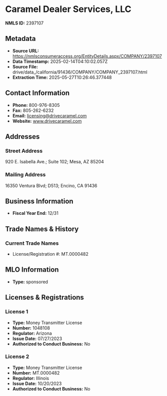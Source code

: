 # Caramel Dealer Services, LLC

**NMLS ID:** 2397107

## Metadata
- **Source URL:** https://nmlsconsumeraccess.org/EntityDetails.aspx/COMPANY/2397107
- **Data Timestamp:** 2025-02-14T04:10:02.057Z
- **Source File:** drive/data_/california/91436/COMPANY/COMPANY_2397107.html
- **Extraction Time:** 2025-05-27T10:26:46.377448

## Contact Information
- **Phone:** 800-976-8305
- **Fax:** 805-262-6232
- **Email:** licensing@drivecaramel.com
- **Website:** www.drivecaramel.com

## Addresses
### Street Address
920 E. Isabella Ave.; Suite 102; Mesa, AZ 85204

### Mailing Address
16350 Ventura Blvd; D513; Encino, CA 91436

## Business Information
- **Fiscal Year End:** 12/31

## Trade Names & History
### Current Trade Names
- License/Registration #: MT.0000482

## MLO Information
- **Type:** sponsored

## Licenses & Registrations

### License 1
- **Type:** Money Transmitter License
- **Number:** 1048108
- **Regulator:** Arizona
- **Issue Date:** 07/27/2023
- **Authorized to Conduct Business:** No

### License 2
- **Type:** Money Transmitter License
- **Number:** MT.0000482
- **Regulator:** Illinois
- **Issue Date:** 10/20/2023
- **Authorized to Conduct Business:** No
